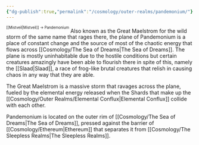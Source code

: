 ```yaml
---
{"dg-publish":true,"permalink":"/cosmology/outer-realms/pandemonium/"}
---
```


<sup><sup>[[Mistveil\|Mistveil]] → Pandemonium</sup></sup> 
Also known as the Great Maelstrom for the wild storm of the same name that rages there, the plane of Pandemonium is a place of constant change and the source of most of the chaotic energy that flows across [[Cosmology/The Sea of Dreams\|The Sea of Dreams]]. The plane is mostly uninhabitable due to the hostile conditions but certain creatures amazingly have been able to flourish there in spite of this, namely the [[Slaad\|Slaad]], a race of frog-like brutal creatures that relish in causing chaos in any way that they are able.

The Great Maelstrom is a massive storm that ravages across the plane, fueled by the elemental energy released when the Shards that make up the [[Cosmology/Outer Realms/Elemental Conflux\|Elemental Conflux]] collide with each other.

Pandemonium is located on the outer rim of [[Cosmology/The Sea of Dreams\|The Sea of Dreams]], pressed against the barrier of [[Cosmology/Ethereum\|Ethereum]] that separates it from [[Cosmology/The Sleepless Realms\|The Sleepless Realms]]. 